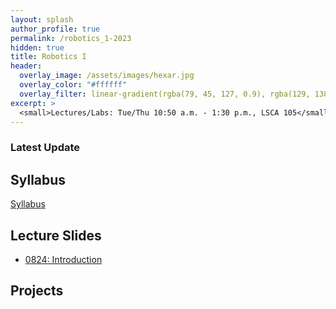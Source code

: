 ```yaml
---
layout: splash
author_profile: true
permalink: /robotics_1-2023
hidden: true
title: Robotics I
header:
  overlay_image: /assets/images/hexar.jpg
  overlay_color: "#ffffff"
  overlay_filter: linear-gradient(rgba(79, 45, 127, 0.9), rgba(129, 138, 143, 0.5))
excerpt: >
  <small>Lectures/Labs: Tue/Thu 10:50 a.m. - 1:30 p.m., LSCA 105</small>
---
```

### Latest Update


## Syllabus
[Syllabus](/_docs/robotics_1-2023/engr3421-syllabus.pdf)

## Lecture Slides
- [0824: Introduction](/_docs/robotics_1-2023/0824/intro.pdf)

## Projects
